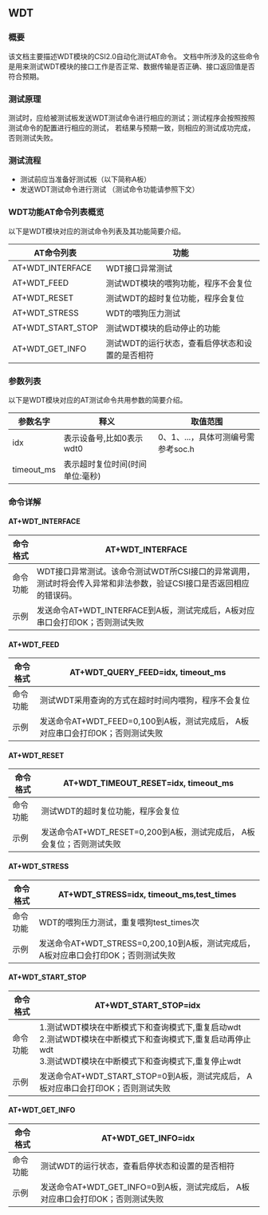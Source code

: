 ## WDT

### 概要

该文档主要描述WDT模块的CSI2.0自动化测试AT命令。 文档中所涉及的这些命令是用来测试WDT模块的接口工作是否正常、数据传输是否正确、接口返回值是否符合预期。

### 测试原理

测试时，应给被测试板发送WDT测试命令进行相应的测试；测试程序会按照按照测试命令的配置进行相应的测试， 若结果与预期一致，则相应的测试成功完成，否则测试失败。

### 测试流程

- 测试前应当准备好测试板（以下简称A板）
- 发送WDT测试命令进行测试 （测试命令功能请参照下文）

### WDT功能AT命令列表概览

以下是WDT模块对应的测试命令列表及其功能简要介绍。

| AT命令列表        | 功能                                            |
| ----------------- | ----------------------------------------------- |
| AT+WDT_INTERFACE  | WDT接口异常测试                                 |
| AT+WDT_FEED       | 测试WDT模块的喂狗功能，程序不会复位             |
| AT+WDT_RESET      | 测试WDT的超时复位功能，程序会复位               |
| AT+WDT_STRESS     | WDT的喂狗压力测试                               |
| AT+WDT_START_STOP | 测试WDT模块的启动停止的功能                     |
| AT+WDT_GET_INFO   | 测试WDT的运行状态，查看启停状态和设置的是否相符 |

### 参数列表

以下是WDT模块对应的AT测试命令共用参数的简要介绍。

| 参数名字   | 释义                            | 取值范围                           |
| ---------- | ------------------------------- | ---------------------------------- |
| idx        | 表示设备号,比如0表示wdt0        | 0、1、...，具体可测编号需参考soc.h |
| timeout_ms | 表示超时复位时间(时间单位:毫秒) |                                    |

### 命令详解

#### AT+WDT_INTERFACE

| 命令格式 | AT+WDT_INTERFACE                                             |
| -------- | ------------------------------------------------------------ |
| 命令功能 | WDT接口异常测试。该命令测试WDT所CSI接口的异常调用，测试时将会传入异常和非法参数，验证CSI接口是否返回相应的错误码。 |
| 示例     | 发送命令AT+WDT_INTERFACE到A板，测试完成后，A板对应串口会打印OK；否则测试失败 |

#### AT+WDT_FEED

| 命令格式 | AT+WDT_QUERY_FEED=idx, timeout_ms |
|------------------------------------------|--------------------------------------------------------------------------------------------------|
| 命令功能 | 测试WDT采用查询的方式在超时时间内喂狗，程序不会复位 |
| 示例 | 发送命令AT+WDT_FEED=0,100到A板，测试完成后， A板对应串口会打印OK；否则测试失败 |

#### AT+WDT_RESET

| 命令格式 | AT+WDT_TIMEOUT_RESET=idx, timeout_ms                         |
| -------- | ------------------------------------------------------------ |
| 命令功能 | 测试WDT的超时复位功能，程序会复位                            |
| 示例     | 发送命令AT+WDT_RESET=0,200到A板，测试完成后， A板会复位；否则测试失败 |

#### AT+WDT_STRESS

| 命令格式 | AT+WDT_STRESS=idx, timeout_ms,test_times                     |
| -------- | ------------------------------------------------------------ |
| 命令功能 | WDT的喂狗压力测试，重复喂狗test_times次                      |
| 示例     | 发送命令AT+WDT_STRESS=0,200,10到A板，测试完成后， A板对应串口会打印OK；否则测试失败 |

#### AT+WDT_START_STOP

| 命令格式 | AT+WDT_START_STOP=idx                                        |
| -------- | ------------------------------------------------------------ |
| 命令功能 | 1.测试WDT模块在中断模式下和查询模式下,重复启动wdt<br/>2.测试WDT模块在中断模式下和查询模式下,重复启动再停止wdt<br/>3.测试WDT模块在中断模式下和查询模式下,重复停止wdt |
| 示例     | 发送命令AT+WDT_START_STOP=0到A板，测试完成后， A板对应串口会打印OK；否则测试失败 |

#### AT+WDT_GET_INFO

| 命令格式 | AT+WDT_GET_INFO=idx                                          |
| -------- | ------------------------------------------------------------ |
| 命令功能 | 测试WDT的运行状态，查看启停状态和设置的是否相符              |
| 示例     | 发送命令AT+WDT_GET_INFO=0到A板，测试完成后， A板对应串口会打印OK；否则测试失败 |

